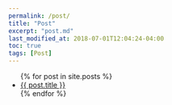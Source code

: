 ```yaml
---
permalink: /post/
title: "Post"
excerpt: "post.md"
last_modified_at: 2018-07-01T12:04:24-04:00
toc: true
tags: [Post]
---
```

<ul>
    {% for post in site.posts %}
      <li>
        <a href="{{ post.url }}">{{ post.title }}</a>
      </li>
    {% endfor %}
</ul>